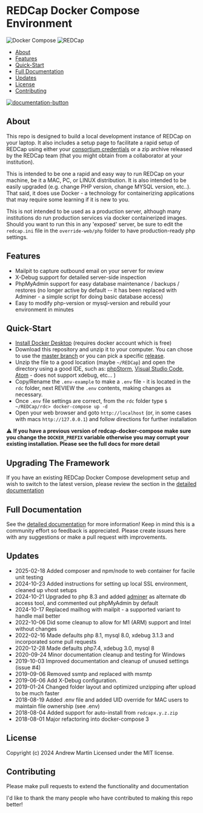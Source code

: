 # REDCap Docker Compose Environment

![Docker Compose][docker-compose-logo]
![REDCap][redcap-logo]

<!-- START doctoc generated TOC please keep comment here to allow auto update -->
<!-- DON'T EDIT THIS SECTION, INSTEAD RE-RUN doctoc TO UPDATE -->

- [About](#about)
- [Features](#features)
- [Quick-Start](#quick-start)
- [Full Documentation](#full-documentation)
- [Updates](#updates)
- [License](#license)
- [Contributing](#contributing)

<!-- END doctoc generated TOC please keep comment here to allow auto update -->

[![documentation-button](rdc/documentation/button_documentation.png)](rdc/documentation/README.md)


## About
This repo is designed to build a local development instance of REDCap on your laptop.  It also includes a setup page to facilitate a rapid setup of REDCap using either your [consortium credentials](https://projectredcap.org/resources/community/) or a zip archive released by the REDCap team (that you might obtain from a collaborator at your institution).

This is intended to be one a rapid and easy way to run REDCap on your machine, be it a MAC, PC, or LINUX distribution.  It is also intended to be easily upgraded (e.g. change PHP version, change MYSQL version, etc..).  That said, it does use Docker - a technology for containerizing applications that may require some learning if it is new to you.

This is not intended to be used as a production server, although many institutions do run production services via docker containerized images.
Should you want to run this in any 'exposed' server, be sure to edit the `redcap.ini` file in the `override-web/php` folder
to have production-ready php settings.

## Features
 * Mailpit to capture outbound email on your server for review
 * X-Debug support for detailed server-side inspection
 * PhpMyAdmin support for easy database maintenance / backups / restores (no longer active by default -- it has been replaced with Adminer - a simple script for doing basic database access)
 * Easy to modify php-version or mysql-version and rebuild your environment in minutes

## Quick-Start
 * [Install Docker Desktop](https://docs.docker.com/get-started/get-docker/) (requires docker account which is free)
 * Download this repository and unzip it to your computer.  You can chose to use the [master branch](https://github.com/123andy/redcap-docker-compose/archive/master.zip) or you can pick a specific [release](https://github.com/123andy/redcap-docker-compose/releases).
 * Unzip the file to a good location (maybe `~/REDCap`) and open the directory using a good IDE, such as:
 [phpStorm](https://www.jetbrains.com/phpstorm/),
 [Visual Studio Code](https://code.visualstudio.com/),
 [Atom](https://atom.io/) - does not support xdebug, etc... )
 * Copy/Rename the `.env-example` to make a `.env` file - it is located in the `rdc` folder, next REVIEW the `.env` contents, making changes as necessary.
 * Once `.env` file settings are correct, from the `rdc` folder type `$ ~/REDCap/rdc> docker-compose up -d`
 * Open your web browser and goto `http://localhost` (or, in some cases with macs `http://127.0.0.1`) and follow
  directions for further installation

:warning: **If you have a previous version of redcap-docker-compose make sure you change the `DOCKER_PREFIX` variable otherwise you may corrupt your existing installation.  Please see the full docs for more detail**

## Upgrading The Framework
If you have an existing REDCap Docker Compose development setup and wish to switch to the latest version, please review
the section in the [detailed documentation](rdc/documentation/README.md#how-do-i-upgrade-to-the-latest-version-of-redcap-docker-compose)

## Full Documentation
See the [detailed documentation](rdc/documentation/README.md) for more information!  Keep in mind this is a community
effort so feedback is appreciated.  Please create issues here with any suggestions or make a pull request with improvements.

## Updates
* 2025-02-18  Added composer and npm/node to web container for facile unit testing
* 2024-10-23  Added instructions for setting up local SSL environment, cleaned up vhost setups
* 2024-10-21  Upgraded to php 8.3 and added [adminer](rdc/documentation/README.md#adminer) as alternate db access tool, and commented out phpMyAdmin by default
* 2024-10-17  Replaced mailhog with mailpit - a supported variant to handle mail better
* 2022-10-06  Did some cleanup to allow for M1 (ARM) support and Intel without changes
* 2022-02-16  Made defaults php 8.1, mysql 8.0, xdebug 3.1.3 and incorporated some pull requests
* 2020-12-28  Made defaults php7.4, xdebug 3.0, mysql 8
* 2020-09-24  Minor documentation cleanup and testing for Windows
* 2019-10-03  Improved documentation and cleanup of unused settings (issue #4)
* 2019-09-06  Removed ssmtp and replaced with msmtp
* 2019-06-06  Add X-Debug configuration.
* 2019-01-24  Changed folder layout and optimized unzipping after upload to be much faster
* 2018-08-19  Added .env file and added UID override for MAC users to maintain file ownership (see .env)
* 2018-08-04  Added support for auto-install from `redcapx.y.z.zip`
* 2018-08-01  Major refactoring into docker-compose 3

## License
Copyright (c) 2024 Andrew Martin
Licensed under the MIT license.

## Contributing
Please make pull requests to extend the functionality and documentation

I'd like to thank the many people who have contributed to making this repo better!

[redcap-logo]: rdc/documentation/redcap-logo-large.png "REDCap"
[docker-compose-logo]: rdc/documentation/docker-compose.png "Docker Compose"
